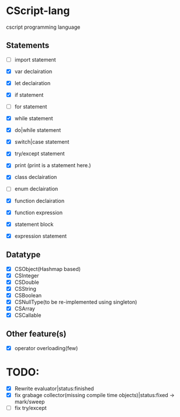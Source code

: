 # CScript-lang
cscript programming language

## Statements
- [ ] import statement
- [x] var declairation
- [x] let declairation
- [x] if statement
- [ ] for statement
- [x] while statement
- [x] do|while statement
- [x] switch|case statement
- [x] try/except statement
- [x] print (print is a statement here.)
- [x] class declairation
- [ ] enum declairation
- [x] function declairation
- [x] function expression
- [x] statement block
- [x] expression statement


## Datatype
- [x] CSObject(Hashmap based)
- [x] CSInteger
- [x] CSDouble
- [x] CSString
- [x] CSBoolean
- [x] CSNullType(to be re-implemented using singleton)
- [x] CSArray
- [x] CSCallable

## Other feature(s)
- [x] operator overloading(few)

# TODO:
- [x] Rewrite evaluator|status:finished
- [x] fix grabage collector(missing compile time objects)|status:fixed -> mark/sweep
- [ ] fix try/except